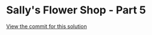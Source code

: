 # Sally's Flower Shop - Part 5

[View the commit for this solution](https://github.com/odoo-ps/psae-btco/commit/fcae4bee7c619a9d10d8a0afe2b5acc71660ae65)